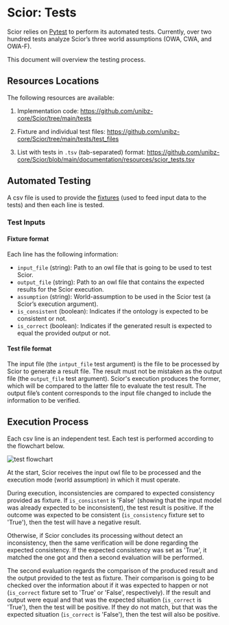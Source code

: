 # Scior: Tests

Scior relies on [Pytest](https://docs.pytest.org/en/7.4.x/) to perform its automated tests. Currently, over two hundred tests analyze Scior’s three world assumptions (OWA, CWA, and OWA-F).

This document will overview the testing process.

## Resources Locations

The following resources are available:

1.  Implementation code: <https://github.com/unibz-core/Scior/tree/main/tests>

2.  Fixture and individual test files: <https://github.com/unibz-core/Scior/tree/main/tests/test_files>

3.  List with tests in `.tsv` (tab-separated) format: https://github.com/unibz-core/Scior/blob/main/documentation/resources/scior_tests.tsv

## Automated Testing

A csv file is used to provide the [fixtures](https://docs.pytest.org/en/6.2.x/fixture.html) (used to feed input data to the tests) and then each line is tested.

### Test Inputs

#### Fixture format

Each line has the following information:

- `input_file` (string): Path to an owl file that is going to be used to test Scior.
- `output_file` (string): Path to an owl file that contains the expected results for the Scior execution.
- `assumption` (string): World-assumption to be used in the Scior test (a Scior’s execution argument).
- `is_consistent` (boolean): Indicates if the ontology is expected to be consistent or not.
- `is_correct` (boolean): Indicates if the generated result is expected to equal the provided output or not.

#### Test file format

The input file (the `intput_file` test argument) is the file to be processed by Scior to generate a result file. The result must not be mistaken as the output file (the `output_file` test argument). Scior's execution produces the former, which will be compared to the latter file to evaluate the test result. The output file’s content corresponds to the input file changed to include the information to be verified.

## Execution Process

Each csv line is an independent test. Each test is performed according to the flowchart below.

![test flowchart](https://raw.githubusercontent.com/unibz-core/Scior/main/documentation/resources/Test%20Flowchart.png)

At the start, Scior receives the input owl file to be processed and the execution mode (world assumption) in which it must operate.

During execution, inconsistencies are compared to expected consistency provided as fixture. If `is_consistent` is 'False' (showing that the input model was already expected to be inconsistent), the test result is positive. If the outcome was expected to be consistent (`is_consistency` fixture set to 'True'), then the test will have a negative result.

Otherwise, if Scior concludes its processing without detect an inconsistency, then the same verification will be done regarding the expected consistency. If the expected consistency was set as 'True', it matched the one got and then a second evaluation will be performed.

The second evaluation regards the comparison of the produced result and the output provided to the test as fixture. Their comparison is going to be checked over the information about if it was expected to happen or not (`is_correct` fixture set to 'True' or 'False', respectively). If the result and output were equal and that was the expected situation (`is_correct` is 'True'), then the test will be positive. If they do not match, but that was the expected situation (`is_correct` is 'False'), then the test will also be positive.
